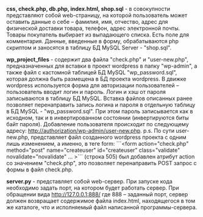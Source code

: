 **css, check.php, db.php, index.html, shop.sql** - в совокупности представляют собой web-страницу, на которой пользователь может оставить данные о себе – фамилия, имя, отчество, адрес для физической доставки товара, телефон, адрес электронной почты. Товары покупатель выбирает из выпадающего списка. Есть поле для комментария. Данные, введенные в форму, обрабатываются php скриптом и заносятся в таблицу БД MySQL Server - "shop.sql".

**wp_project_files** - содержит два файла "check.php" и "user-new.php", предназначенных для вставки в проект wordpress в папку "wp-admin", а также файл с кастомной таблицей БД MySQL "wp_password.sql", которая должна быть размещена в БД проекта wordpress. 
В движке wordpress используется форма для авторизации пользователей – пользователь вводит логин и пароль.  Логин и хэш от пароля записываются в таблицу БД MySQL. Вставка файлов описанных ранее позволяет перенаправить запись логина и пароля в отдельную таблицу в БД MySQL - "wp_password.sql".  При этом пароль записывается как в исходном, так и в инвертированном состоянии (инвертируются биты байт пароля). Добавление пользователя происходит по следующему адресу: <http://authorization/wp-admin/user-new.php>.
p.s. По сути user-new.php, представляет файл созданного wordpress проекта с одним лишь изменением, а именно, в теге form: \```<form action="check.php" method="post" name="createuser" id="createuser" class="validate" novalidate="novalidate" ... >\``` (строка 505) был добавлен атрибут action со значением "check.php", это позволяет перенаправить POST запрос c формы в файл check.php.

**server.py** - представляет собой web-сервер. При запуске кода необходимо задать порт, на котором будет работать сервер. При обращении вида http://127.0.0.1:888/ где 888 – заданный порт, сервер должен возвращает содержимое файла index.html, находящегося в том же каталоге, что и исполняемый файл написанной программы-сервера.